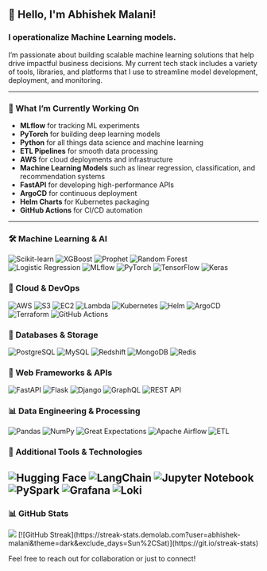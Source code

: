 ## 👋 Hello, I'm Abhishek Malani!
### I operationalize Machine Learning models.

I’m passionate about building scalable machine learning solutions that help drive impactful business decisions. My current tech stack includes a variety of tools, libraries, and platforms that I use to streamline model development, deployment, and monitoring.

---

### 🔭 What I’m Currently Working On
- **MLflow** for tracking ML experiments
- **PyTorch** for building deep learning models
- **Python** for all things data science and machine learning
- **ETL Pipelines** for smooth data processing
- **AWS** for cloud deployments and infrastructure
- **Machine Learning Models** such as linear regression, classification, and recommendation systems
- **FastAPI** for developing high-performance APIs
- **ArgoCD** for continuous deployment
- **Helm Charts** for Kubernetes packaging
- **GitHub Actions** for CI/CD automation

---

### 🛠️ Machine Learning & AI

![Scikit-learn](https://img.shields.io/badge/Scikit--learn-%23F7931E.svg?style=for-the-badge&logo=scikitlearn&logoColor=white)
![XGBoost](https://img.shields.io/badge/XGBoost-%23AA0000.svg?style=for-the-badge&logo=xgboost&logoColor=white)
![Prophet](https://img.shields.io/badge/Prophet-%236965FF.svg?style=for-the-badge)
![Random Forest](https://img.shields.io/badge/Random%20Forest-%234CAF50.svg?style=for-the-badge)
![Logistic Regression](https://img.shields.io/badge/Logistic%20Regression-%230A74DA.svg?style=for-the-badge)
![MLflow](https://img.shields.io/badge/MLflow-%231e0f65.svg?style=for-the-badge&logo=mlflow&logoColor=white)
![PyTorch](https://img.shields.io/badge/PyTorch-%23EE4C2C.svg?style=for-the-badge&logo=pytorch&logoColor=white)
![TensorFlow](https://img.shields.io/badge/TensorFlow-%23FF6F00.svg?style=for-the-badge&logo=tensorflow&logoColor=white)
![Keras](https://img.shields.io/badge/Keras-%23D00000.svg?style=for-the-badge&logo=keras&logoColor=white)

### 📡 Cloud & DevOps

![AWS](https://img.shields.io/badge/AWS-%23232F3E.svg?style=for-the-badge&logo=amazon-aws&logoColor=white)
![S3](https://img.shields.io/badge/S3-%23FF9900.svg?style=for-the-badge&logo=amazons3&logoColor=white)
![EC2](https://img.shields.io/badge/EC2-%23FF9900.svg?style=for-the-badge&logo=amazonec2&logoColor=white)
![Lambda](https://img.shields.io/badge/Lambda-%23FF9900.svg?style=for-the-badge&logo=awslambda&logoColor=white)
![Kubernetes](https://img.shields.io/badge/Kubernetes-%23326CE5.svg?style=for-the-badge&logo=kubernetes&logoColor=white)
![Helm](https://img.shields.io/badge/Helm-%230F1689.svg?style=for-the-badge&logo=helm&logoColor=white)
![ArgoCD](https://img.shields.io/badge/ArgoCD-%23EF7B4D.svg?style=for-the-badge&logo=argo&logoColor=white)
![Terraform](https://img.shields.io/badge/Terraform-%235835CC.svg?style=for-the-badge&logo=terraform&logoColor=white)
![GitHub Actions](https://img.shields.io/badge/GitHub%20Actions-%232671E5.svg?style=for-the-badge&logo=githubactions&logoColor=white)

### 💾 Databases & Storage

![PostgreSQL](https://img.shields.io/badge/PostgreSQL-%23336791.svg?style=for-the-badge&logo=postgresql&logoColor=white)
![MySQL](https://img.shields.io/badge/MySQL-%234479A1.svg?style=for-the-badge&logo=mysql&logoColor=white)
![Redshift](https://img.shields.io/badge/AWS%20Redshift-%23CC0000.svg?style=for-the-badge&logo=amazon-redshift&logoColor=white)
![MongoDB](https://img.shields.io/badge/MongoDB-%2347A248.svg?style=for-the-badge&logo=mongodb&logoColor=white)
![Redis](https://img.shields.io/badge/Redis-%23DC382D.svg?style=for-the-badge&logo=redis&logoColor=white)

### 🚀 Web Frameworks & APIs

![FastAPI](https://img.shields.io/badge/FastAPI-%2300C7B7.svg?style=for-the-badge&logo=fastapi&logoColor=white)
![Flask](https://img.shields.io/badge/Flask-%23000000.svg?style=for-the-badge&logo=flask&logoColor=white)
![Django](https://img.shields.io/badge/Django-%23092E20.svg?style=for-the-badge&logo=django&logoColor=white)
![GraphQL](https://img.shields.io/badge/GraphQL-%23E535AB.svg?style=for-the-badge&logo=graphql&logoColor=white)
![REST API](https://img.shields.io/badge/REST%20API-%23000000.svg?style=for-the-badge)

### 📊 Data Engineering & Processing

![Pandas](https://img.shields.io/badge/Pandas-%23150458.svg?style=for-the-badge&logo=pandas&logoColor=white)
![NumPy](https://img.shields.io/badge/NumPy-%23013243.svg?style=for-the-badge&logo=numpy&logoColor=white)
![Great Expectations](https://img.shields.io/badge/Great%20Expectations-%23FFC107.svg?style=for-the-badge&logo=dataiku&logoColor=black)
![Apache Airflow](https://img.shields.io/badge/Apache%20Airflow-%23017CEE.svg?style=for-the-badge&logo=apacheairflow&logoColor=white)
![ETL](https://img.shields.io/badge/ETL-%23008000.svg?style=for-the-badge)

### 🌟 Additional Tools & Technologies

![Hugging Face](https://img.shields.io/badge/Hugging%20Face-%23FFBF00.svg?style=for-the-badge&logo=huggingface&logoColor=white)
![LangChain](https://img.shields.io/badge/LangChain-%234B8BBE.svg?style=for-the-badge)
![Jupyter Notebook](https://img.shields.io/badge/Jupyter-%23F37626.svg?style=for-the-badge&logo=jupyter&logoColor=white)
![PySpark](https://img.shields.io/badge/PySpark-%23E25A1C.svg?style=for-the-badge&logo=apache-spark&logoColor=white)
![Grafana](https://img.shields.io/badge/Grafana-%23F46800.svg?style=for-the-badge&logo=grafana&logoColor=white)
![Loki](https://img.shields.io/badge/Loki-%2300C7B7.svg?style=for-the-badge)
---

### 📊 GitHub Stats
<picture>
  <source 
    srcset="https://github-readme-stats-dusky-one-44.vercel.app/api?username=abhishek-malani&show_icons=true&include_all_commits=true&count_private=true&theme=dark&cache_seconds=1800"
    media="(prefers-color-scheme: dark)"
  />
  <source 
    srcset="https://github-readme-stats-dusky-one-44.vercel.app/api?username=abhishek-malani&show_icons=true&include_all_commits=true&count_private=true&cache_seconds=1800"
  />
  <img src="https://github-readme-stats-dusky-one-44.vercel.app/api?username=abhishek-malani&show_icons=true&include_all_commits=true&count_private=true&cache_seconds=1800" />
</picture>
[![GitHub Streak](https://streak-stats.demolab.com?user=abhishek-malani&theme=dark&exclude_days=Sun%2CSat)](https://git.io/streak-stats)

Feel free to reach out for collaboration or just to connect!
